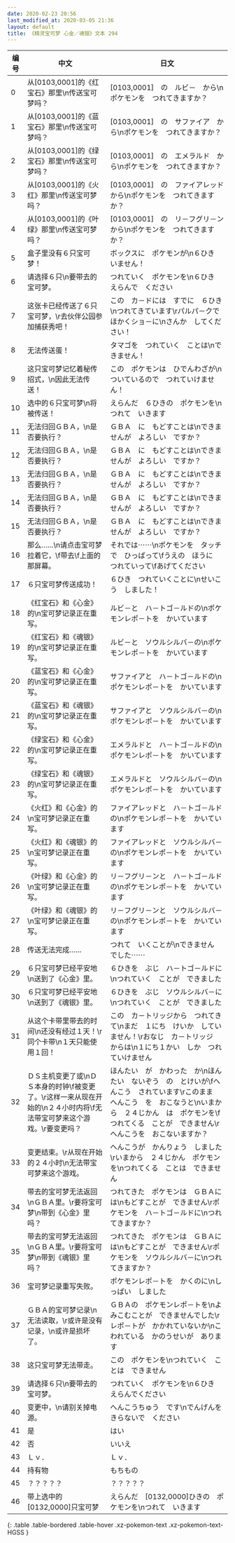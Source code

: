 ```yaml
---
date: 2020-02-23 20:56
last_modified_at: 2020-03-05 21:36
layout: default
title: 《精灵宝可梦 心金／魂银》文本 294
---
```

| 编号 | 中文 | 日文 |
| ---- | ---- | ---- |
| 0 | 从[0103,0001]的《红宝石》那里\n传送宝可梦吗？ | [0103,0001]　の　ルビ－　から\nポケモンを　つれてきますか？ |
| 1 | 从[0103,0001]的《蓝宝石》那里\n传送宝可梦吗？ | [0103,0001]　の　サファイア　から\nポケモンを　つれてきますか？ |
| 2 | 从[0103,0001]的《绿宝石》那里\n传送宝可梦吗？ | [0103,0001]　の　エメラルド　から\nポケモンを　つれてきますか？ |
| 3 | 从[0103,0001]的《火红》那里\n传送宝可梦吗？ | [0103,0001]　の　ファイアレッド　から\nポケモンを　つれてきますか？ |
| 4 | 从[0103,0001]的《叶绿》那里\n传送宝可梦吗？ | [0103,0001]　の　リ－フグリ－ン　から\nポケモンを　つれてきますか？ |
| 5 | 盒子里没有６只宝可梦！ | ボックスに　ポケモンが\n６ひき　いません！ |
| 6 | 请选择６只\n要带去的宝可梦。 | つれていく　ポケモンを\n６ひき　えらんで　ください |
| 7 | 这张卡已经传送了６只宝可梦，\r去伙伴公园参加捕获秀吧！ | この　カ－ドには　すでに　６ひき\nつれてきています\rパルパ－クで　ほかくショ－に\nさんか　してください！ |
| 8 | 无法传送蛋！ | タマゴを　つれていく　ことは\nできません！ |
| 9 | 这只宝可梦记忆着秘传招式，\n因此无法传送！ | この　ポケモンは　ひでんわざが\nついているので　つれていけません！ |
| 10 | 选中的６只宝可梦\n将被传送！ | えらんだ　６ひきの　ポケモンを\nつれて　いきます |
| 11 | 无法归回ＧＢＡ，\n是否要执行？ | ＧＢＡ　に　もどすことは\nできませんが　よろしい　ですか？ |
| 12 | 无法归回ＧＢＡ，\n是否要执行？ | ＧＢＡ　に　もどすことは\nできませんが　よろしい　ですか？ |
| 13 | 无法归回ＧＢＡ，\n是否要执行？ | ＧＢＡ　に　もどすことは\nできませんが　よろしい　ですか？ |
| 14 | 无法归回ＧＢＡ，\n是否要执行？ | ＧＢＡ　に　もどすことは\nできませんが　よろしい　ですか？ |
| 15 | 无法归回ＧＢＡ，\n是否要执行？ | ＧＢＡ　に　もどすことは\nできませんが　よろしい　ですか？ |
| 16 | 那么……\n请点击宝可梦拉着它，\f带去\f上面的那屏幕。 | それでは⋯⋯\nポケモンを　タッチで　ひっぱって\fうえの　ほうに　つれていって\fあげてください |
| 17 | ６只宝可梦传送成功！ | ６ひき　つれていくことに\nせいこう　しました！ |
| 18 | 《红宝石》和《心金》的\n宝可梦记录正在重写。 | ルビ－と　ハ－トゴ－ルドの\nポケモンレポ－トを　かいています |
| 19 | 《红宝石》和《魂银》的\n宝可梦记录正在重写。 | ルビ－と　ソウルシルバ－の\nポケモンレポ－トを　かいています |
| 20 | 《蓝宝石》和《心金》的\n宝可梦记录正在重写。 | サファイアと　ハ－トゴ－ルドの\nポケモンレポ－トを　かいています |
| 21 | 《蓝宝石》和《魂银》的\n宝可梦记录正在重写。 | サファイアと　ソウルシルバ－の\nポケモンレポ－トを　かいています |
| 22 | 《绿宝石》和《心金》的\n宝可梦记录正在重写。 | エメラルドと　ハ－トゴ－ルドの\nポケモンレポ－トを　かいています |
| 23 | 《绿宝石》和《魂银》的\n宝可梦记录正在重写。 | エメラルドと　ソウルシルバ－の\nポケモンレポ－トを　かいています |
| 24 | 《火红》和《心金》的\n宝可梦记录正在重写。 | ファイアレッドと　ハ－トゴ－ルドの\nポケモンレポ－トを　かいています |
| 25 | 《火红》和《魂银》的\n宝可梦记录正在重写。 | ファイアレッドと　ソウルシルバ－の\nポケモンレポ－トを　かいています |
| 26 | 《叶绿》和《心金》的\n宝可梦记录正在重写。 | リ－フグリ－ンと　ハ－トゴ－ルドの\nポケモンレポ－トを　かいています |
| 27 | 《叶绿》和《魂银》的\n宝可梦记录正在重写。 | リ－フグリ－ンと　ソウルシルバ－の\nポケモンレポ－トを　かいています |
| 28 | 传送无法完成…… | つれて　いくことが\nできません　でした⋯⋯ |
| 29 | ６只宝可梦已经平安地\n送到了《心金》里。 | ６ひきを　ぶじ　ハ－トゴ－ルドに\nつれていく　ことが　できました |
| 30 | ６只宝可梦已经平安地\n送到了《魂银》里。 | ６ひきを　ぶじ　ソウルシルバ－に\nつれていく　ことが　できました |
| 31 | 从这个卡带里带去的时间\n还没有经过１天！\r同个卡带\n１天只能使用１回！ | この　カ－トリッジから　つれてきて\nまだ　１にち　けいか　していません！\rおなじ　カ－トリッジ　からは\n１にち１かい　しか　つれていけません |
| 32 | ＤＳ主机变更了或\nＤＳ本身的时钟\f被变更了。\r这样一来从现在开始的\n２４小时内将\f无法带宝可梦来这个游戏。\r要变更吗？ | ほんたい　が　かわった　か\nほんたい　ないぞう　の　とけいが\fへんこう　されています\rこのまま　へんこう　を　おこなうと\nいまから　２４じかん　は　ポケモンを\fつれてくる　ことが　できません\rへんこうを　おこないますか？ |
| 33 | 变更结束。\r从现在开始的２４小时\n无法带宝可梦来这个游戏。 | へんこうが　かんりょう　しました\rいまから　２４じかん　ポケモンを\nつれてくる　ことは　できません |
| 34 | 带去的宝可梦无法返回\nＧＢＡ里。\r要将宝可梦\n带到《心金》里吗？ | つれてきた　ポケモンは　ＧＢＡには\nもどすことが　できません\rポケモンを　ハ－トゴ－ルドに\nつれてきますか？ |
| 35 | 带去的宝可梦无法返回\nＧＢＡ里。\r要将宝可梦\n带到《魂银》里吗？ | つれてきた　ポケモンは　ＧＢＡには\nもどすことが　できません\rポケモンを　ソウルシルバ－に\nつれてきますか？ |
| 36 | 宝可梦记录重写失败。 | ポケモンレポ－トを　かくのに\nしっぱい　しました |
| 37 | ＧＢＡ的宝可梦记录\n无法读取，\r或许是没有记录，\n或许是损坏了。 | ＧＢＡの　ポケモンレポ－トを\nよみこむことが　できませんでした\rレポ－トが　かかれていないか\nこわれている　かのうせいが　あります |
| 38 | 这只宝可梦无法带走。 | この　ポケモンを\nつれていく　ことは　できません |
| 39 | 请选择６只\n要带去的宝可梦。 | つれていく　ポケモンを\n６ひき　えらんでください |
| 40 | 变更中，\n请别关掉电源。 | へんこうちゅう　です\nでんげんを　きらないで　ください |
| 41 | 是 | はい |
| 42 | 否 | いいえ |
| 43 | Ｌｖ． | Ｌｖ． |
| 44 | 持有物 | もちもの |
| 45 | ？？？？？ | ？？？？？ |
| 46 | 带上选中的[0132,0000]只宝可梦 | えらんだ　[0132,0000]ひきの　ポケモンを\nつれて　いきます |
{: .table .table-bordered .table-hover .xz-pokemon-text .xz-pokemon-text-HGSS }
